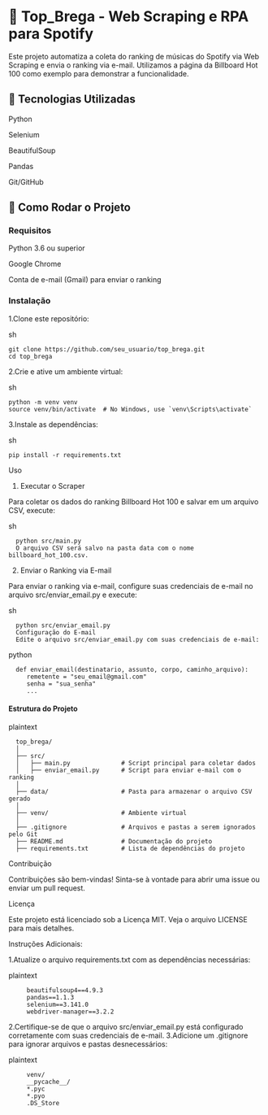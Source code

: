 # 🎵 Top_Brega - Web Scraping e RPA para Spotify
Este projeto automatiza a coleta do ranking de músicas do Spotify via Web Scraping e envia o ranking via e-mail. Utilizamos a página da Billboard Hot 100 como exemplo para demonstrar a funcionalidade.

## 🚀 Tecnologias Utilizadas
Python

Selenium

BeautifulSoup 

Pandas

Git/GitHub
## 📌 Como Rodar o Projeto
### Requisitos
Python 3.6 ou superior

Google Chrome

Conta de e-mail (Gmail) para enviar o ranking
### Instalação
1.Clone este repositório:

sh

    git clone https://github.com/seu_usuario/top_brega.git
    cd top_brega
2.Crie e ative um ambiente virtual:

sh


    python -m venv venv
    source venv/bin/activate  # No Windows, use `venv\Scripts\activate`
3.Instale as dependências:

sh


    pip install -r requirements.txt
Uso
1. Executar o Scraper

Para coletar os dados do ranking Billboard Hot 100 e salvar em um arquivo CSV, execute:

sh
 

      python src/main.py
      O arquivo CSV será salvo na pasta data com o nome billboard_hot_100.csv.

2. Enviar o Ranking via E-mail

Para enviar o ranking via e-mail, configure suas credenciais de e-mail no arquivo src/enviar_email.py e execute:

sh


      python src/enviar_email.py
      Configuração do E-mail
      Edite o arquivo src/enviar_email.py com suas credenciais de e-mail:

python


      def enviar_email(destinatario, assunto, corpo, caminho_arquivo):
         remetente = "seu_email@gmail.com"
         senha = "sua_senha"
         ...
#### Estrutura do Projeto

plaintext


      top_brega/
      │
      ├── src/
      │   ├── main.py              # Script principal para coletar dados
      │   ├── enviar_email.py      # Script para enviar e-mail com o ranking
      │
      ├── data/                    # Pasta para armazenar o arquivo CSV gerado
      │
      ├── venv/                    # Ambiente virtual
      │
      ├── .gitignore               # Arquivos e pastas a serem ignorados pelo Git
      ├── README.md                # Documentação do projeto
      ├── requirements.txt         # Lista de dependências do projeto
Contribuição

Contribuições são bem-vindas! Sinta-se à vontade para abrir uma issue ou enviar um pull request.

Licença

Este projeto está licenciado sob a Licença MIT. Veja o arquivo LICENSE para mais detalhes.


Instruções Adicionais:

1.Atualize o arquivo requirements.txt com as dependências necessárias:

plaintext

         beautifulsoup4==4.9.3
         pandas==1.1.3
         selenium==3.141.0
         webdriver-manager==3.2.2

2.Certifique-se de que o arquivo src/enviar_email.py está configurado corretamente com suas credenciais de e-mail.
3.Adicione um .gitignore para ignorar arquivos e pastas desnecessários:

plaintext

         venv/
         __pycache__/
         *.pyc
         *.pyo
         .DS_Store